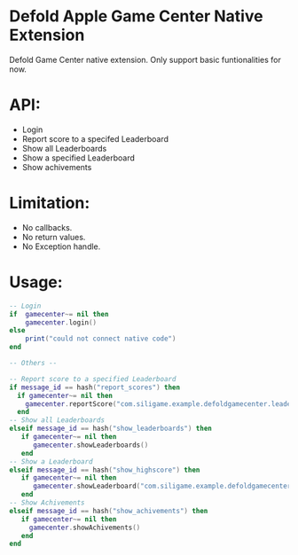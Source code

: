 # Defold Apple Game Center Native Extension
Defold Game Center native extension. Only support basic funtionalities for now. 

# API:
- Login
- Report score to a specifed Leaderboard
- Show all Leaderboards
- Show a specified Leaderboard
- Show achivements

# Limitation:
- No callbacks.
- No return values.
- No Exception handle.

# Usage:
```lua
-- Login 
if  gamecenter~= nil then
    gamecenter.login()
else
    print("could not connect native code")
end

-- Others --

-- Report score to a specified Leaderboard
if message_id == hash("report_scores") then
  if gamecenter~= nil then
    gamecenter.reportScore("com.siligame.example.defoldgamecenter.leaderboard", message.score)
  end
-- Show all Leaderboards
elseif message_id == hash("show_leaderboards") then
   if gamecenter~= nil then
      gamecenter.showLeaderboards()
   end  
-- Show a Leaderboard
elseif message_id == hash("show_highscore") then
   if gamecenter~= nil then
      gamecenter.showLeaderboard("com.siligame.example.defoldgamecenter.leaderboard")
   end     
-- Show Achivements
elseif message_id == hash("show_achivements") then
   if gamecenter~= nil then
     gamecenter.showAchivements()
   end 
end 
```
